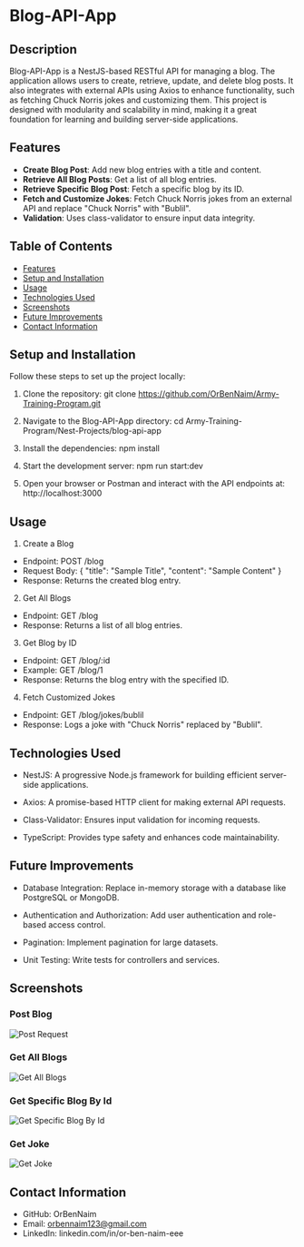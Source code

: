 # Blog-API-App

## Description
Blog-API-App is a NestJS-based RESTful API for managing a blog. The application allows users to create, retrieve, update, and delete blog posts. It also integrates with external APIs using Axios to enhance functionality, such as fetching Chuck Norris jokes and customizing them. This project is designed with modularity and scalability in mind, making it a great foundation for learning and building server-side applications.

## Features
- **Create Blog Post**: Add new blog entries with a title and content.
- **Retrieve All Blog Posts**: Get a list of all blog entries.
- **Retrieve Specific Blog Post**:  Fetch a specific blog by its ID.
- **Fetch and Customize Jokes**: Fetch Chuck Norris jokes from an external API and replace "Chuck Norris" with "Bublil".
- **Validation**: Uses class-validator to ensure input data integrity.


## Table of Contents
- [Features](#features)
- [Setup and Installation](#setup-and-installation)
- [Usage](#usage)
- [Technologies Used](#technologies-used)
- [Screenshots](#screenshots)
- [Future Improvements](#future-improvements)
- [Contact Information](#contact-information)

## Setup and Installation
Follow these steps to set up the project locally:
1. Clone the repository: 
    git clone https://github.com/OrBenNaim/Army-Training-Program.git

2. Navigate to the Blog-API-App directory:
    cd Army-Training-Program/Nest-Projects/blog-api-app

3. Install the dependencies:
    npm install

4. Start the development server:
    npm run start:dev

5. Open your browser or Postman and interact with the API endpoints at:
    http://localhost:3000


## Usage
1. Create a Blog
  - Endpoint: POST /blog
  - Request Body:
    {
      "title": "Sample Title",
      "content": "Sample Content"
    }
  - Response: Returns the created blog entry.

2. Get All Blogs
  - Endpoint: GET /blog
  - Response: Returns a list of all blog entries.

3. Get Blog by ID
  - Endpoint: GET /blog/:id
  - Example: GET /blog/1
  - Response: Returns the blog entry with the specified ID.

4. Fetch Customized Jokes
  - Endpoint: GET /blog/jokes/bublil
  - Response: Logs a joke with "Chuck Norris" replaced by "Bublil".


## Technologies Used
- NestJS: A progressive Node.js framework for building efficient server-side applications.

- Axios: A promise-based HTTP client for making external API requests.

- Class-Validator: Ensures input validation for incoming requests.

- TypeScript: Provides type safety and enhances code maintainability. 


## Future Improvements
- Database Integration: Replace in-memory storage with a database like PostgreSQL or MongoDB.

- Authentication and Authorization: Add user authentication and role-based access control.

- Pagination: Implement pagination for large datasets.

- Unit Testing: Write tests for controllers and services.


## Screenshots
### Post Blog
![Post Request](src/assets/screenShots/post_blog_example.png)

### Get All Blogs
![Get All Blogs](src/assets/screenShots/get_all_blogs_example.png)

### Get Specific Blog By Id
![Get Specific Blog By Id](src/assets/screenShots/get_specific_blog_by_ID.png)

### Get Joke
![Get Joke](src/assets/screenShots/get_joke.png)


## Contact Information
- GitHub: OrBenNaim
- Email: orbennaim123@gmail.com
- LinkedIn: linkedin.com/in/or-ben-naim-eee